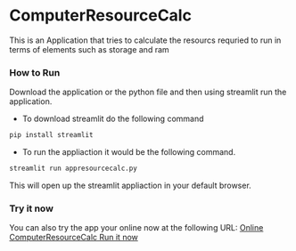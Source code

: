 # ComputerResourceCalc
 This is an Application that tries to calculate the resourcs requried to run in terms of elements such as storage and ram




 ### How to Run
 Download the application or the python file and then using streamlit run the application. 

- To download streamlit do the following command 
```bash
pip install streamlit 
```

- To run the appliaction it would be the following command. 
```bash
streamlit run appresourcecalc.py
```

This will open up the streamlit appliaction in your default browser. 

### Try it now 
You can also try the app your online now at the following URL:
[Online ComputerResourceCalc Run it now](https://sweetrush-computerresourcecalc-appresourcecalc-rezmuj.streamlit.app/)

